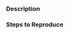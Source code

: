 ### Description

<!-- A clear and concise description of the bug. Please mark
your issue as one of: bug, ci, request, docs. If, for example,
you have an issue with the `coreutils` slice, title it:
`bug(coreutils): ...`
-->

### Steps to Reproduce

<!-- If possible, explain the steps to reproduce the issue.
Include any chisel commands you used. For example:
`chisel cut --release ubuntu-24.04 --root rootfs my-package_my-slice`.
-->